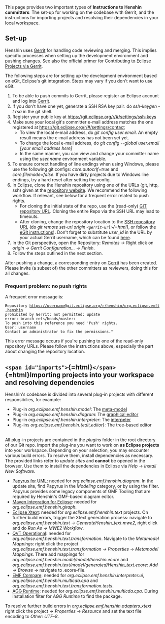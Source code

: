 This page provides two important types of **Instructions to Henshin
committers**: The set-up for working on the codebase with Gerrit, and
the instructions for importing projects and resolving their dependencies
in your local workspace.

## Set-up

Henshin uses [Gerrit](https://git.eclipse.org/r/#/) for handling code
reviewing and merging. This implies specific processes when setting up
the development environment and pushing changes. See also the official
primer for [Contributing to Eclipse Projects via
Gerrit](https://www.eclipse.org/community/eclipse_newsletter/2014/july/article3.php).

The following steps are for setting up the development environment based
on eGit, Eclipse\'s git integration. Steps may vary if you don\'t want
to use eGit.

1.  To be able to push commits to Gerrit, please register an Eclipse
    account and log into
    [Gerrit](https://git.eclipse.org/r/#/dashboard/self).
2.  If you don\'t have one yet, generate a SSH RSA key pair: do
    *ssh-keygen -t rsa* in the git shell.
3.  Register your public key at
    <https://git.eclipse.org/r/#/settings/ssh-keys>
4.  Make sure your local git\'s committer e-mail address matches the one
    registered at <https://git.eclipse.org/r/#/settings/contact>
    -   To view the local e-mail address, do *git config user.email*. An
        empty result means the e-mail address has not been set yet.
    -   To change the local e-mail address, do *git config \--global
        user.email \[your email address here\]*
    -   In the same manner, you can view and change your committer name
        using the *user.name* environment variable.
5.  To ensure correct handling of line endings when using Windows,
    please use the following git configs: *core.autocrlf=true* and
    *core.filemode=false*. If you have dirty projects due to Windows
    line endings, try a hard reset after setting the config.
6.  In Eclipse, clone the Henshin repository using one of the URLs (git,
    http, ssh) given at the [repository
    website](https://git.eclipse.org/c/henshin/org.eclipse.emft.henshin.git).
    We recommend the following workflow. If relevant, see below for a
    frequent error related to push rights.
    -   For cloning the initial state of the repo, use the (read-only)
        [GIT repository
        URL](git://git.eclipse.org/gitroot/henshin/org.eclipse.emft.henshin.git).
        Cloning the entire Repo via the SSH URL may lead to timeouts.
    -   After cloning, change the repository location to the [SSH
        repository
        URL](ssh://user_id@git.eclipse.org:29418/henshin/org.eclipse.emft.henshin)
        (do *git remote set-url origin `<gerrit-url>`{=html}*, or follow
        the [eGit
        instructions](https://www.eclipse.org/community/eclipse_newsletter/2014/july/article3.php)).
        Don\'t forget to substitute *user_id* in the URL by your actual
        Gerrit username, which can be found
        [here](https://git.eclipse.org/r/#/settings/).
7.  In the Git perspective, open the Repository: *Remotes -\>* Right
    click on *origin -\> Gerrit Configuration\... -\> Finish*.
8.  Follow the steps outlined in the next section.

After pushing a change, a corresponding entry on
[Gerrit](https://git.eclipse.org/r/#/) has been created. Please invite
(a subset of) the other committers as reviewers, doing this for all
changes.

### Frequent problem: no push rights

A frequent error message is:

`Repository `[`https://username@git.eclipse.org/r/henshin/org.eclipse.emft.henshin`](https://username@git.eclipse.org/r/henshin/org.eclipse.emft.henshin)\
`prohibited by Gerrit: not permitted: update`\
`error: branch refs/heads/master:`\
`To push into this reference you need 'Push' rights.`\
`User: username`\
`Contact an administrator to fix the permissions."`

This error message occurs if you\'re pushing to one of the read-only
repository URLs. Please follow the instructions above, especially the
part about changing the repository location.



## `<span id="imports">`{=html}`</span>`{=html}Importing projects into your workspace and resolving dependencies

Henshin\'s codebase is divided into several plug-in projects with
different responsibilies, for example:

-   Plug-in *org.eclipse.emf.henshin.model*: The
    [meta-model](Transformation_Meta-Model "wikilink")
-   Plug-in *org.eclipse.emf.henshin.diagram*: The [graphical
    editor](Graphical_Editor "wikilink")
-   Plug-in *org.eclipse.emf.henshin.interpreter*: The
    [interpeter](Interpreter "wikilink")
-   Plug-ins *org.eclipse.emf.henshin.{edit,editor}*: The tree-based
    editor

\
All plug-in projects are contained in the *plugins* folder in the root
directory of our Git repo. Import the plug-ins you want to work on **as
Eclipse projects** into your workspace. Depending on your selection, you
may encounter various build errors. To resolve them, install
dependencies as necessary. The provided links refer to *update sites*
and **cannot** be opened in the browser. Use them to install the
dependencies in Eclipse via *Help* -\> *Install New Software*.

-   [Papyrus for UML](http://download.eclipse.org/releases/oxygen/):
    needed for *org.eclipse.emf.henshin.diagram*. In the update site,
    find Papyrus in the *Modeling* category, or by using the filter.
    Papyrus provides some legacy components of GMF Tooling that are
    required by Henshin\'s GMF-based diagram editor.
-   [Maven Integration for
    Eclipse](http://download.eclipse.org/technology/m2e/releases):
    needed for *org.eclipse.emf.henshin.giraph*.
-   [Eclipse
    Xtext](http://download.eclipse.org/modeling/tmf/xtext/updates/composite/releases/):
    needed for *org.eclipse.emf.henshin.text* projects. On further build
    errors, trigger the Xtext generation process: navigate to
    *org.eclipse.emf.henshin.text -\> GenerateHenshin_text.mwe2*, right
    click and do *Run As -\> MWE2 Workflow*.
-   [QVT
    Operational](http://download.eclipse.org/mmt/qvto/updates/releases):
    needed for *org.eclipse.emf.henshin.text.transformation*. Navigate
    to the *Metamodel Mappings*: right click the project
    *org.eclipse.emf.henshin.text.transformation* -\> *Properties* -\>
    *Metamodel Mappings*. There add mappings for
    *org.eclipse.emf.henshin.model/model/henshin.ecore* and
    *org.eclipse.emf.henshin.text/model/generated/Henshin_text.ecore*:
    *Add* -\> *Browse* -\> navigate to .ecore-file.
-   [EMF
    Compare](http://download.eclipse.org/modeling/emf/compare/updates/releases):
    needed for *org.eclipse.emf.henshin.interpreter.ui*,
    *org.eclipse.emf.henshin.multicda.cpa* and
    *org.eclipse.emf.henshin.text.transformation.tests*.
-   [AGG
    Runtime](http://download.eclipse.org/tools/orbit/downloads/drops/R20160520211859/repository/):
    needed for *org.eclipse.emf.henshin.multicda.cpa*. During
    installation filter for *AGG Runtime* to find the package.

To resolve further build errors in
*org.eclipse.emf.henshin.adapters.xtext* right click the project -\>
*Properties* -\> *Resource* and set the text file encoding to *Other:
UTF-8*.



